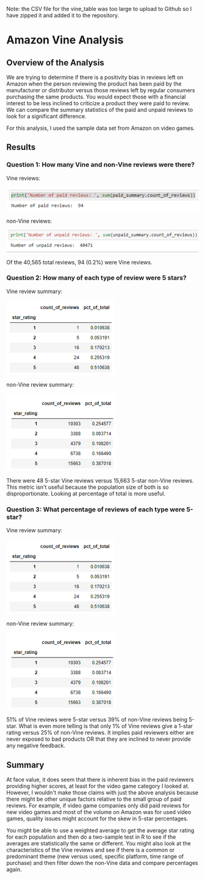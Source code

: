 Note: the CSV file for the vine_table was too large to upload to Github so I have zipped it and added it to the repository.

# Amazon Vine Analysis
## Overview of the Analysis
We are trying to determine if there is a positivity bias in reviews left on Amazon when the person reviewing the product has been paid by the manufacturer or distributor versus those reviews left by regular consumers purchasing the same products.  You would expect those with a financial interest to be less inclined to criticize a product they were paid to review.  We can compare the summary statistics of the paid and unpaid reviews to look for a significant difference.

For this analysis, I used the sample data set from Amazon on video games.

## Results

### Question 1: How many Vine and non-Vine reviews were there?
Vine reviews:

![Vine Reviews](/Resources/paid_review_count.png)

non-Vine reviews:

![non-Vine Reviews](/Resources/unpaid_review_count.png)

Of the 40,565 total reviews, 94 (0.2%) were Vine reviews.

### Question 2: How many of each type of review were 5 stars?

Vine review summary:

![Vine Review Summary](/Resources/paid_reviews_summary.PNG)

non-Vine review summary:

![non-Vine Review Summary](/Resources/unpaid_reviews_summary.png)

There were 48 5-star Vine reviews versus 15,663 5-star non-Vine reviews.  This metric isn't useful because the population size of both is so disproportionate.  Looking at percentage of total is more useful.

### Question 3: What percentage of reviews of each type were 5-star?

Vine review summary:

![Vine Review Summary](/Resources/paid_reviews_summary.PNG)

non-Vine review summary:

![non-Vine Review Summary](/Resources/unpaid_reviews_summary.png)

51% of Vine reviews were 5-star versus 39% of non-Vine reviews being 5-star.  What is even more telling is that only 1% of Vine reviews give a 1-star rating versus 25% of non-Vine reviews.  It implies paid reviewers either are never exposed to bad products OR that they are inclined to never provide any negative feedback.

## Summary

At face value, it does seem that there is inherent bias in the paid reviewers providing higher scores, at least for the video game category I looked at.  However, I wouldn't make those claims with just the above analysis because there might be other unique factors relative to the small group of paid reviews.  For example, if video game companies only did paid reviews for new video games and most of the volume on Amazon was for used video games, quality issues might account for the skew in 5-star percentages.

You might be able to use a weighted average to get the average star rating for each population and then do a two-sample test in R to see if the averages are statistically the same or different.  You might also look at the characteristics of the Vine reviews and see if there is a common or predominant theme (new versus used, specific platform, time range of purchase) and then filter down the non-Vine data and compare percentages again.
